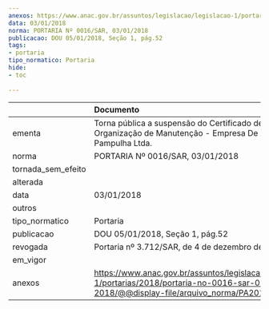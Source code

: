 ```yaml
---
anexos: https://www.anac.gov.br/assuntos/legislacao/legislacao-1/portarias/2018/portaria-no-0016-sar-03-01-2018/@@display-file/arquivo_norma/PA2017-0016.pdf
data: 03/01/2018
norma: PORTARIA Nº 0016/SAR, 03/01/2018
publicacao: DOU 05/01/2018, Seção 1, pág.52
tags:
- portaria
tipo_normatico: Portaria
hide: 
- toc 
 
---
```


|                    | Documento                                                                                                                                            |
|:-------------------|:-----------------------------------------------------------------------------------------------------------------------------------------------------|
| ementa             | Torna pública a suspensão do Certificado de Organização de Manutenção - Empresa De Aerotaxi Pampulha Ltda.                                           |
| norma              | PORTARIA Nº 0016/SAR, 03/01/2018                                                                                                                     |
| tornada_sem_efeito |                                                                                                                                                      |
| alterada           |                                                                                                                                                      |
| data               | 03/01/2018                                                                                                                                           |
| outros             |                                                                                                                                                      |
| tipo_normatico     | Portaria                                                                                                                                             |
| publicacao         | DOU 05/01/2018, Seção 1, pág.52                                                                                                                      |
| revogada           | Portaria nº 3.712/SAR, de 4 de dezembro de 2018.                                                                                                     |
| em_vigor           |                                                                                                                                                      |
| anexos             | https://www.anac.gov.br/assuntos/legislacao/legislacao-1/portarias/2018/portaria-no-0016-sar-03-01-2018/@@display-file/arquivo_norma/PA2017-0016.pdf |